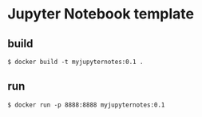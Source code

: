 # Jupyter Notebook template
## build
```
$ docker build -t myjupyternotes:0.1 .
```
## run
```
$ docker run -p 8888:8888 myjupyternotes:0.1
```

